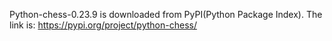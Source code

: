 Python-chess-0.23.9 is downloaded from PyPI(Python Package Index). The link is:
https://pypi.org/project/python-chess/

